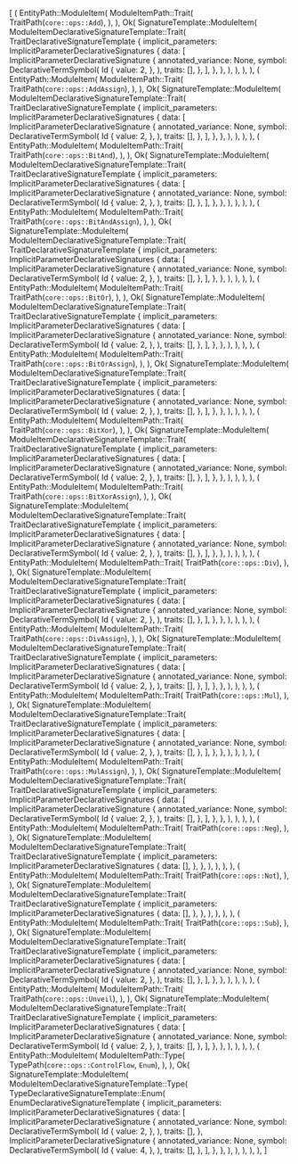 [
    (
        EntityPath::ModuleItem(
            ModuleItemPath::Trait(
                TraitPath(`core::ops::Add`),
            ),
        ),
        Ok(
            SignatureTemplate::ModuleItem(
                ModuleItemDeclarativeSignatureTemplate::Trait(
                    TraitDeclarativeSignatureTemplate {
                        implicit_parameters: ImplicitParameterDeclarativeSignatures {
                            data: [
                                ImplicitParameterDeclarativeSignature {
                                    annotated_variance: None,
                                    symbol: DeclarativeTermSymbol(
                                        Id {
                                            value: 2,
                                        },
                                    ),
                                    traits: [],
                                },
                            ],
                        },
                    },
                ),
            ),
        ),
    ),
    (
        EntityPath::ModuleItem(
            ModuleItemPath::Trait(
                TraitPath(`core::ops::AddAssign`),
            ),
        ),
        Ok(
            SignatureTemplate::ModuleItem(
                ModuleItemDeclarativeSignatureTemplate::Trait(
                    TraitDeclarativeSignatureTemplate {
                        implicit_parameters: ImplicitParameterDeclarativeSignatures {
                            data: [
                                ImplicitParameterDeclarativeSignature {
                                    annotated_variance: None,
                                    symbol: DeclarativeTermSymbol(
                                        Id {
                                            value: 2,
                                        },
                                    ),
                                    traits: [],
                                },
                            ],
                        },
                    },
                ),
            ),
        ),
    ),
    (
        EntityPath::ModuleItem(
            ModuleItemPath::Trait(
                TraitPath(`core::ops::BitAnd`),
            ),
        ),
        Ok(
            SignatureTemplate::ModuleItem(
                ModuleItemDeclarativeSignatureTemplate::Trait(
                    TraitDeclarativeSignatureTemplate {
                        implicit_parameters: ImplicitParameterDeclarativeSignatures {
                            data: [
                                ImplicitParameterDeclarativeSignature {
                                    annotated_variance: None,
                                    symbol: DeclarativeTermSymbol(
                                        Id {
                                            value: 2,
                                        },
                                    ),
                                    traits: [],
                                },
                            ],
                        },
                    },
                ),
            ),
        ),
    ),
    (
        EntityPath::ModuleItem(
            ModuleItemPath::Trait(
                TraitPath(`core::ops::BitAndAssign`),
            ),
        ),
        Ok(
            SignatureTemplate::ModuleItem(
                ModuleItemDeclarativeSignatureTemplate::Trait(
                    TraitDeclarativeSignatureTemplate {
                        implicit_parameters: ImplicitParameterDeclarativeSignatures {
                            data: [
                                ImplicitParameterDeclarativeSignature {
                                    annotated_variance: None,
                                    symbol: DeclarativeTermSymbol(
                                        Id {
                                            value: 2,
                                        },
                                    ),
                                    traits: [],
                                },
                            ],
                        },
                    },
                ),
            ),
        ),
    ),
    (
        EntityPath::ModuleItem(
            ModuleItemPath::Trait(
                TraitPath(`core::ops::BitOr`),
            ),
        ),
        Ok(
            SignatureTemplate::ModuleItem(
                ModuleItemDeclarativeSignatureTemplate::Trait(
                    TraitDeclarativeSignatureTemplate {
                        implicit_parameters: ImplicitParameterDeclarativeSignatures {
                            data: [
                                ImplicitParameterDeclarativeSignature {
                                    annotated_variance: None,
                                    symbol: DeclarativeTermSymbol(
                                        Id {
                                            value: 2,
                                        },
                                    ),
                                    traits: [],
                                },
                            ],
                        },
                    },
                ),
            ),
        ),
    ),
    (
        EntityPath::ModuleItem(
            ModuleItemPath::Trait(
                TraitPath(`core::ops::BitOrAssign`),
            ),
        ),
        Ok(
            SignatureTemplate::ModuleItem(
                ModuleItemDeclarativeSignatureTemplate::Trait(
                    TraitDeclarativeSignatureTemplate {
                        implicit_parameters: ImplicitParameterDeclarativeSignatures {
                            data: [
                                ImplicitParameterDeclarativeSignature {
                                    annotated_variance: None,
                                    symbol: DeclarativeTermSymbol(
                                        Id {
                                            value: 2,
                                        },
                                    ),
                                    traits: [],
                                },
                            ],
                        },
                    },
                ),
            ),
        ),
    ),
    (
        EntityPath::ModuleItem(
            ModuleItemPath::Trait(
                TraitPath(`core::ops::BitXor`),
            ),
        ),
        Ok(
            SignatureTemplate::ModuleItem(
                ModuleItemDeclarativeSignatureTemplate::Trait(
                    TraitDeclarativeSignatureTemplate {
                        implicit_parameters: ImplicitParameterDeclarativeSignatures {
                            data: [
                                ImplicitParameterDeclarativeSignature {
                                    annotated_variance: None,
                                    symbol: DeclarativeTermSymbol(
                                        Id {
                                            value: 2,
                                        },
                                    ),
                                    traits: [],
                                },
                            ],
                        },
                    },
                ),
            ),
        ),
    ),
    (
        EntityPath::ModuleItem(
            ModuleItemPath::Trait(
                TraitPath(`core::ops::BitXorAssign`),
            ),
        ),
        Ok(
            SignatureTemplate::ModuleItem(
                ModuleItemDeclarativeSignatureTemplate::Trait(
                    TraitDeclarativeSignatureTemplate {
                        implicit_parameters: ImplicitParameterDeclarativeSignatures {
                            data: [
                                ImplicitParameterDeclarativeSignature {
                                    annotated_variance: None,
                                    symbol: DeclarativeTermSymbol(
                                        Id {
                                            value: 2,
                                        },
                                    ),
                                    traits: [],
                                },
                            ],
                        },
                    },
                ),
            ),
        ),
    ),
    (
        EntityPath::ModuleItem(
            ModuleItemPath::Trait(
                TraitPath(`core::ops::Div`),
            ),
        ),
        Ok(
            SignatureTemplate::ModuleItem(
                ModuleItemDeclarativeSignatureTemplate::Trait(
                    TraitDeclarativeSignatureTemplate {
                        implicit_parameters: ImplicitParameterDeclarativeSignatures {
                            data: [
                                ImplicitParameterDeclarativeSignature {
                                    annotated_variance: None,
                                    symbol: DeclarativeTermSymbol(
                                        Id {
                                            value: 2,
                                        },
                                    ),
                                    traits: [],
                                },
                            ],
                        },
                    },
                ),
            ),
        ),
    ),
    (
        EntityPath::ModuleItem(
            ModuleItemPath::Trait(
                TraitPath(`core::ops::DivAssign`),
            ),
        ),
        Ok(
            SignatureTemplate::ModuleItem(
                ModuleItemDeclarativeSignatureTemplate::Trait(
                    TraitDeclarativeSignatureTemplate {
                        implicit_parameters: ImplicitParameterDeclarativeSignatures {
                            data: [
                                ImplicitParameterDeclarativeSignature {
                                    annotated_variance: None,
                                    symbol: DeclarativeTermSymbol(
                                        Id {
                                            value: 2,
                                        },
                                    ),
                                    traits: [],
                                },
                            ],
                        },
                    },
                ),
            ),
        ),
    ),
    (
        EntityPath::ModuleItem(
            ModuleItemPath::Trait(
                TraitPath(`core::ops::Mul`),
            ),
        ),
        Ok(
            SignatureTemplate::ModuleItem(
                ModuleItemDeclarativeSignatureTemplate::Trait(
                    TraitDeclarativeSignatureTemplate {
                        implicit_parameters: ImplicitParameterDeclarativeSignatures {
                            data: [
                                ImplicitParameterDeclarativeSignature {
                                    annotated_variance: None,
                                    symbol: DeclarativeTermSymbol(
                                        Id {
                                            value: 2,
                                        },
                                    ),
                                    traits: [],
                                },
                            ],
                        },
                    },
                ),
            ),
        ),
    ),
    (
        EntityPath::ModuleItem(
            ModuleItemPath::Trait(
                TraitPath(`core::ops::MulAssign`),
            ),
        ),
        Ok(
            SignatureTemplate::ModuleItem(
                ModuleItemDeclarativeSignatureTemplate::Trait(
                    TraitDeclarativeSignatureTemplate {
                        implicit_parameters: ImplicitParameterDeclarativeSignatures {
                            data: [
                                ImplicitParameterDeclarativeSignature {
                                    annotated_variance: None,
                                    symbol: DeclarativeTermSymbol(
                                        Id {
                                            value: 2,
                                        },
                                    ),
                                    traits: [],
                                },
                            ],
                        },
                    },
                ),
            ),
        ),
    ),
    (
        EntityPath::ModuleItem(
            ModuleItemPath::Trait(
                TraitPath(`core::ops::Neg`),
            ),
        ),
        Ok(
            SignatureTemplate::ModuleItem(
                ModuleItemDeclarativeSignatureTemplate::Trait(
                    TraitDeclarativeSignatureTemplate {
                        implicit_parameters: ImplicitParameterDeclarativeSignatures {
                            data: [],
                        },
                    },
                ),
            ),
        ),
    ),
    (
        EntityPath::ModuleItem(
            ModuleItemPath::Trait(
                TraitPath(`core::ops::Not`),
            ),
        ),
        Ok(
            SignatureTemplate::ModuleItem(
                ModuleItemDeclarativeSignatureTemplate::Trait(
                    TraitDeclarativeSignatureTemplate {
                        implicit_parameters: ImplicitParameterDeclarativeSignatures {
                            data: [],
                        },
                    },
                ),
            ),
        ),
    ),
    (
        EntityPath::ModuleItem(
            ModuleItemPath::Trait(
                TraitPath(`core::ops::Sub`),
            ),
        ),
        Ok(
            SignatureTemplate::ModuleItem(
                ModuleItemDeclarativeSignatureTemplate::Trait(
                    TraitDeclarativeSignatureTemplate {
                        implicit_parameters: ImplicitParameterDeclarativeSignatures {
                            data: [
                                ImplicitParameterDeclarativeSignature {
                                    annotated_variance: None,
                                    symbol: DeclarativeTermSymbol(
                                        Id {
                                            value: 2,
                                        },
                                    ),
                                    traits: [],
                                },
                            ],
                        },
                    },
                ),
            ),
        ),
    ),
    (
        EntityPath::ModuleItem(
            ModuleItemPath::Trait(
                TraitPath(`core::ops::Unveil`),
            ),
        ),
        Ok(
            SignatureTemplate::ModuleItem(
                ModuleItemDeclarativeSignatureTemplate::Trait(
                    TraitDeclarativeSignatureTemplate {
                        implicit_parameters: ImplicitParameterDeclarativeSignatures {
                            data: [
                                ImplicitParameterDeclarativeSignature {
                                    annotated_variance: None,
                                    symbol: DeclarativeTermSymbol(
                                        Id {
                                            value: 2,
                                        },
                                    ),
                                    traits: [],
                                },
                            ],
                        },
                    },
                ),
            ),
        ),
    ),
    (
        EntityPath::ModuleItem(
            ModuleItemPath::Type(
                TypePath(`core::ops::ControlFlow`, `Enum`),
            ),
        ),
        Ok(
            SignatureTemplate::ModuleItem(
                ModuleItemDeclarativeSignatureTemplate::Type(
                    TypeDeclarativeSignatureTemplate::Enum(
                        EnumDeclarativeSignatureTemplate {
                            implicit_parameters: ImplicitParameterDeclarativeSignatures {
                                data: [
                                    ImplicitParameterDeclarativeSignature {
                                        annotated_variance: None,
                                        symbol: DeclarativeTermSymbol(
                                            Id {
                                                value: 2,
                                            },
                                        ),
                                        traits: [],
                                    },
                                    ImplicitParameterDeclarativeSignature {
                                        annotated_variance: None,
                                        symbol: DeclarativeTermSymbol(
                                            Id {
                                                value: 4,
                                            },
                                        ),
                                        traits: [],
                                    },
                                ],
                            },
                        },
                    ),
                ),
            ),
        ),
    ),
]